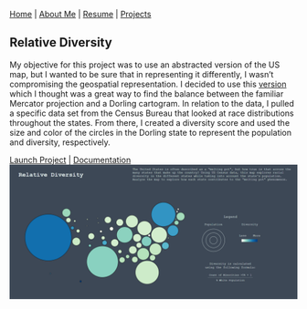[Home](https://amina-brown.github.io) | [About Me](https://amina-brown.github.io/about_me.html) | [Resume]() | [Projects](https://amina-brown.github.io/projects.html)

## Relative Diversity

My objective for this project was to use an abstracted version of the US map, but I wanted to be sure that in representing it differently, I wasn’t compromising the geospatial 
representation. I decided to use this [version](https://bl.ocks.org/veltman/938ea2d0ef98c02633bec15d6fb3a177) which I thought was a great way to find the balance between the 
familiar Mercator projection and a Dorling cartogram. In relation to the data, I pulled a specific data set from the Census Bureau that looked at race distributions throughout 
the states. From there, I created a diversity score and used the size and color of the circles in the Dorling state to represent the population and diversity, respectively.

[Launch Project](https://amina-brown.github.io/information-aesthetics/Spatial%20Visualization/) | [Documentation](https://github.com/amina-brown/information-aesthetics/tree/gh-pages/Spatial%20Visualization)
![](final_version.PNG)
